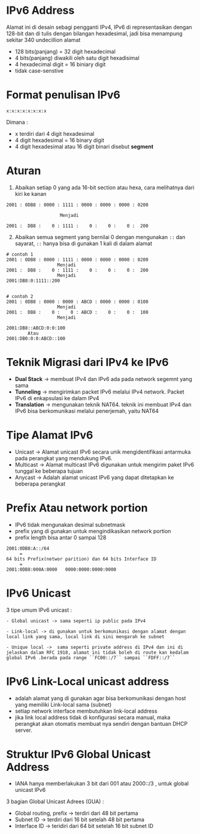 # IPv6 Address
Alamat ini di desain sebagi pengganti IPv4, IPv6 di representasikan dengan 128-bit dan di tulis dengan bilangan hexadesimal,  jadi bisa menampung sekitar 340 undecillion alamat

* 128 bits(panjang) = 32 digit hexadecimal
* 4 bits(panjang) diwakili oleh satu digit hexadisimal
* 4 hexadecimal digit = 16 biniary digit
* tidak case-senstive

# Format penulisan IPv6

```
x:x:x:x:x:x:x:x
```
Dimana :  
* x terdiri dari 4 digit hexadesimal
* 4 digit hexadesimal = 16 binary digit
* 4 digit hexadesimal atau 16 digit binari disebut **segment**

# Aturan 
1. Abaikan setiap 0 yang ada 16-bit section  atau hexa, cara melihatnya 
dari kiri ke kanan
```
2001 : 0DB8 : 0000 : 1111 : 0000 : 0000 : 0000 : 0200
                
                    Menjadi 

2001 :  DB8 :    0 : 1111 :    0 :    0 :    0 :  200

```
2. Abaikan semua segment yang bernilai 0 dengan mengunakan ``::`` dan sayarat, ``::`` hanya bisa di gunakan 1 kali di dalam alamat

```
# contoh 1
2001 : 0DB8 : 0000 : 1111 : 0000 : 0000 : 0000 : 0200
                   Menjadi 
2001 :  DB8 :    0 : 1111 :    0 :    0 :    0 :  200
                   Menjadi
2001:DB8:0:1111::200


# contoh 2
2001 : 0DB8 : 0000 : 0000 : ABCD : 0000 : 0000 : 0100
                   Menjadi
2001 :  DB8 :    0 :    0 : ABCD :    0 :    0 :  100
                   Menjadi

2001:DB8::ABCD:0:0:100
        Atau 
2001:DB0:0:0:ABCD::100
```

# Teknik Migrasi dari IPv4 ke IPv6
- **Dual Stack** -> membuat IPv4 dan IPv6 ada pada network segemnt yang sama
- **Tunneling** -> mengirimkan packet IPv6 melalui IPv4 network. Packet IPv6 di enkapsulasi ke dalam IPv4
- **Translation** -> mengunakan teknik NAT64. teknik ini membuat IPv4 dan IPv6 bisa berkomunikasi melalui penerjemah, yaitu NAT64

# Tipe Alamat IPv6
* Unicast -> Alamat unicast IPv6 secara unik mengidentifikasi antarmuka pada perangkat yang mendukung IPv6.
* Multicast -> Alamat multicast IPv6 digunakan untuk mengirim paket IPv6 tunggal ke beberapa tujuan
* Anycast -> Adalah alamat unicast IPv6 yang dapat ditetapkan ke beberapa perangkat

# Prefix Atau network portion

* IPv6 tidak mengunakan desimal subnetmask
* prefix yang di gunakan untuk mengindikasikan network portion
* prefix length bisa antar 0 sampai 128

```
2001:0DB8:A::/64 
     =
64 bits Prefix(networ parition) dan 64 bits Interface ID
     =
2001:0DB8:000A:0000   0000:0000:0000:0000
```

# IPv6 Unicast
3 tipe umum  IPv6 unicast :
```  
- Global unicast -> sama seperti ip public pada IPv4

- Link-local -> di gunakan untuk berkomunikasi dengan alamat dengan local link yang sama, local link di sini mengarah ke subnet

- Unique local ->  sama seperti private address di IPv4 dan ini di jelaskan dalam RFC 1918, alamat ini tidak boleh di route kan kedalam  global IPv6 .berada pada range ``FC00::/7`` sampai ``FDFF::/7``
```

# IPv6 Link-Local unicast address
- adalah alamat yang di gunakan agar bisa berkomunikasi dengan host yang memiliki Link-local sama (subnet)
- setiap network interface membutuhkan link-local address
- jika link local address tidak di konfigurasi secara manual, maka perangkat akan otomatis membuat nya sendiri dengan bantuan DHCP server.


# Struktur IPv6 Global Unicast Address
- IANA hanya memberlakukan 3 bit dari 001 atau 2000::/3 , untuk global unicast IPv6

3 bagian Global Unicast Adrees (GUA) :   
* Global routing, prefix -> terdiri dari 48 bit pertama
* Subnet ID -> terdiri dari 16 bit setelah 48 bit pertama
* Interface ID -> teridiri dari 64 bit setelah 16 bit subnet ID